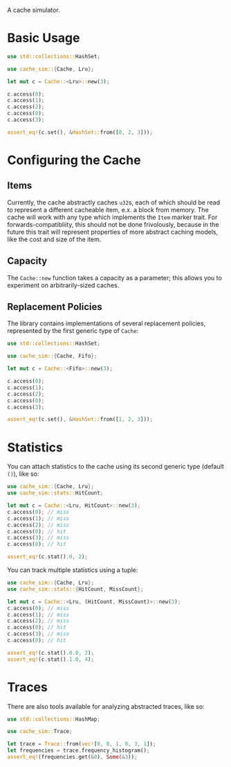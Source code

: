 A cache simulator.

# Basic Usage

```rust
use std::collections::HashSet;

use cache_sim::{Cache, Lru};

let mut c = Cache::<Lru>::new(3);

c.access(0);
c.access(1);
c.access(2);
c.access(0);
c.access(3);

assert_eq!(c.set(), &HashSet::from([0, 2, 3]));
```

# Configuring the Cache

## Items

Currently, the cache abstractly caches `u32`s, each of which should be read to
represent a different cacheable item, e.x. a block from memory. The cache will
work with any type which implements the `Item` marker trait. For
forwards-compatibliity, this should not be done frivolously, because in the
future this trait will represent properties of more abstract caching models,
like the cost and size of the item.

## Capacity

The `Cache::new` function takes a capacity as a parameter; this allows you to
experiment on arbitrarily-sized caches.

## Replacement Policies

The library contains implementations of several replacement policies,
represented by the first generic type of `Cache`:

```rust
use std::collections::HashSet;

use cache_sim::{Cache, Fifo};

let mut c = Cache::<Fifo>::new(3);

c.access(0);
c.access(1);
c.access(2);
c.access(0);
c.access(3);

assert_eq!(c.set(), &HashSet::from([1, 2, 3]));
```

# Statistics

You can attach statistics to the cache using its second generic type (default
`()`), like so:

```rust
use cache_sim::{Cache, Lru};
use cache_sim::stats::HitCount;

let mut c = Cache::<Lru, HitCount>::new(3);
c.access(0); // miss
c.access(1); // miss
c.access(2); // miss
c.access(0); // hit
c.access(3); // miss
c.access(0); // hit

assert_eq!(c.stat().0, 2);
```

You can track multiple statistics using a tuple:

```rust
use cache_sim::{Cache, Lru};
use cache_sim::stats::{HitCount, MissCount};

let mut c = Cache::<Lru, (HitCount, MissCount)>::new(3);
c.access(0); // miss
c.access(1); // miss
c.access(2); // miss
c.access(0); // hit
c.access(3); // miss
c.access(0); // hit

assert_eq!(c.stat().0.0, 2);
assert_eq!(c.stat().1.0, 4);
```

# Traces

There are also tools available for analyzing abstracted traces, like so:

```rust
use std::collections::HashMap;

use cache_sim::Trace;

let trace = Trace::from(vec![0, 0, 1, 0, 3, 1]);
let frequencies = trace.frequency_histogram();
assert_eq!(frequencies.get(&0), Some(&3));
```
